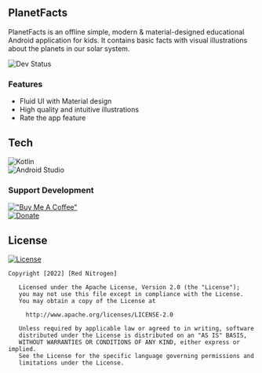 ## PlanetFacts
PlanetFacts is an offline simple, modern & material-designed educational Android application for kids. It contains basic facts with visual illustrations about the planets in our solar system.<br/>

![Dev Status](https://img.shields.io/badge/Development-in%20Progress-DC143C?style=for-the-badge)

### Features
- Fluid UI with Material design
- High quality and intuitive illustrations
- Rate the app feature

## Tech
![Kotlin](https://img.shields.io/badge/Kotlin-0095D5?&style=for-the-badge&logo=kotlin&logoColor=white)<br>
![Android Studio](https://img.shields.io/badge/-Android%20Studio-3DDC84?style=for-the-badge&logo=android&logoColor=white)<br>

### Support Development

[!["Buy Me A Coffee"](https://www.buymeacoffee.com/assets/img/custom_images/orange_img.png)](https://www.buymeacoffee.com/sdnitrogen) <br>
[![Donate](https://img.shields.io/badge/Donate-Paypal-blue?style=for-the-badge)](https://www.paypal.me/sdnitrogen)

## License
[![License](https://img.shields.io/badge/License-Apache%202.0-blue?style=for-the-badge)](https://opensource.org/licenses/Apache-2.0)<br>
```
Copyright [2022] [Red Nitrogen]

   Licensed under the Apache License, Version 2.0 (the "License");
   you may not use this file except in compliance with the License.
   You may obtain a copy of the License at

     http://www.apache.org/licenses/LICENSE-2.0

   Unless required by applicable law or agreed to in writing, software
   distributed under the License is distributed on an "AS IS" BASIS,
   WITHOUT WARRANTIES OR CONDITIONS OF ANY KIND, either express or implied.
   See the License for the specific language governing permissions and
   limitations under the License.
```
